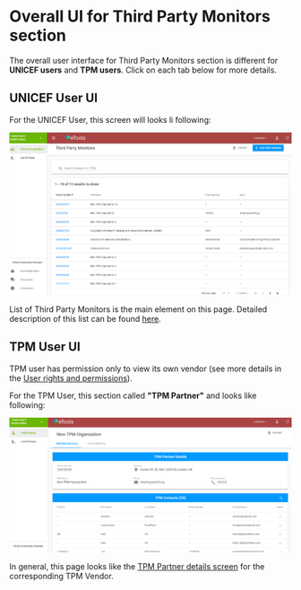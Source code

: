 # Overall UI for Third Party Monitors section

The overall user interface for Third Party Monitors section is different for **UNICEF users** and **TPM users**. Click on each tab below for more details.

## UNICEF User UI

For the UNICEF User, this screen will looks li following: 

![Overall user interface for Third Party Monitors section](../../.gitbook/assets/13%20%281%29.png)

List of Third Party Monitors is the main element on this page. Detailed description of this list can be found [here](https://razortheory.gitbook.io/third-party-monitoring-module-documentation/~/edit/drafts/-LMkmGFalajrs5DyIggD/product-end-user-documentation/third-party-monitors-section/list-of-third-party-monitors). 

## TPM User UI

  
TPM user has permission only to view its own vendor \(see more details in the [User rights and permissions](https://razortheory.gitbook.io/third-party-monitoring-module-documentation/~/edit/drafts/-LMkmGFalajrs5DyIggD/product-end-user-documentation/overview/user-rights-and-permissions)\). 

For the TPM User, this section called **"TPM Partner"** and looks like following:

![Overall user interface for TPM Partner section](../../.gitbook/assets/14%20%281%29.png)

In general, this page looks like the [TPM Partner details screen](https://razortheory.gitbook.io/third-party-monitoring-module-documentation/~/edit/drafts/-LMkmGFalajrs5DyIggD/product-end-user-documentation/third-party-monitors-section/tpm-partner-details-screen) for the corresponding TPM Vendor. 





